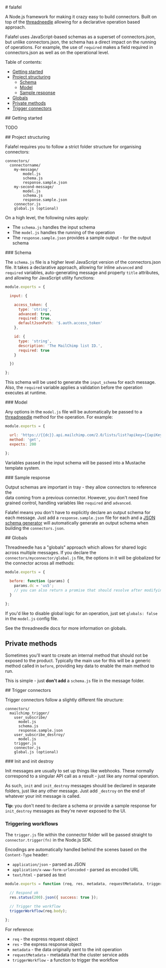 # falafel

A Node.js framework for making it crazy easy to build connectors. Built on top of the 
[threadneedle](https://github.com/trayio/threadneedle) allowing for a declarative operation based approach.

Falafel uses JavaScript-based schemas as a superset of connectors.json, but unlike connectors.json, the schema has a direct impact on the running of operations.
For example, the use of `required` makes a field required in connectors.json as well 
as on the operational level.

Table of contents:

* [Getting started](#getting-started)
* [Project structuring](#project-structuring)
  * [Schema](#schema)
  * [Model](#model)
  * [Sample response](#sample-response)
* [Globals](#globals)
* [Private methods](#private-methods)
* [Trigger connectors](#trigger-connectors)


## Getting started

TODO


## Project structuring 

Falafel requires you to follow a strict folder structure for organising connectors:

```
connectors/ 
  connectorname/
  	my-message/
  		model.js
  		schema.js
  		response.sample.json
  	my-second-message/
  		model.js
  		schema.js
  		response.sample.json
    connector.js
    global.js (optional)
```

On a high level, the following rules apply:

* The `schema.js` handles the input schema 
* The `model.js` handles the running of the operation
* The `response.sample.json` provides a sample output - for the output schema


### Schema

The `schema.js` file is a higher level JavaScript version of the connectors.json file. 
It takes a declarative approach, allowing for inline `advanced` and `required` variables, auto-generating message and property `title` attributes, and allowing for 
JavaScript utility functions:

```js
module.exports = {

  input: {

    access_token: {
      type: 'string',
      advanced: true,
      required: true,
      defaultJsonPath: '$.auth.access_token'  
    },

    id: {
      type: 'string',
      description: 'The MailChimp list ID.',
      required: true
    }

  })

};
```

This schema will be used to generate the `input_schema` for each message. Also, the 
`required` variable applies a validation before the operation executes at runtime.


### Model 

Any options in the `model.js` file will be automatically be passed 
to a [threadneedle](https://github.com/trayio/threadneedle) method for the 
operation. For example:

```js
module.exports = {

  url: 'https://{{dc}}.api.mailchimp.com/2.0/lists/list?apikey={{apiKey}}',
  method: 'get',
  expects: 200

};
```

Variables passed in the input schema will be passed into a Mustache template system.


### Sample response

Output schemas are important in tray - they allow connectors to reference the  
data coming from a previous connector. However, you don't need fine grained control, handling variables like `required` and `advanced`. 

Falafel means you don't have to explicitly declare an output schema 
for each message. Just add a `response.sample.json` file for each and a 
[JSON schema generator](#) will automatically generate an output schema 
when building the `connectors.json`.



## Globals

Threadneedle has a "globals" approach which allows for shared logic across multiple 
messages. If you declare the `connectors/myconnector/global.js` file, the options in
it will be globalized for the connector across all methods:

```js
module.exports = {
  
  before: function (params) {
    params.dc = 'us5';
    // you can also return a promise that should resolve after modifying `params` 
  }

};
```

If you'd like to disable global logic for an operation, just 
set `globals: false` in the `model.js` config file.

See the threadneedle docs for more information on globals.


## Private methods

Sometimes you'll want to create an internal method that should not be exposed to 
the product. Typically the main use for this will be a generic method called in 
`before`, providing key data to enable the main method to run.

This is simple - just **don't add** a `schema.js` file in the message folder.


## Trigger connectors

Trigger connectors follow a slightly different file structure:

```
connectors/
  mailchimp_trigger/
    user_subscribe/
      model.js
      schema.js
      response.sample.json
    user_subscribe_destroy/
      model.js
    trigger.js
    connector.js
    global.js (optional)
```


### Init and init destroy 

Init messages are usually to set up things like webhooks. These normally correspond 
to a singular API call as a result - just like any normal operation. 

As such, `init` and `init_destroy` messages should be declared in separate folders, just 
like any other message. Just add `_destroy` on the end of whatever your init message is called.

__Tip:__ you don't need to declare a schema or provide a sample response for `init_destroy` 
messages as they're never exposed to the UI.



### Triggering workflows

The `trigger.js` file within the connector folder will be passed straight to `connector.trigger(fn)` in the Node.js SDK.

Encodings are automatically handled behind the scenes based on the `Content-Type` header:

* `application/json` - parsed as JSON
* `application/x-www-form-urlencoded` - parsed as encoded URL
* `text/html` - parsed as text


```js
module.exports = function (req, res, metadata, requestMetadata, triggerWorkflow) {
  
  // Respond ok
  res.status(200).json({ success: true });

  // Trigger the workflow
  triggerWorkflow(req.body);

};
```

For reference:

* `req` - the express request object
* `res` - the express response object
* `metadata` - the data originally sent to the init operation
* `requestMetadata` - metadata that the cluster service adds 
* `triggerWorkflow` - a function to trigger the workflow

